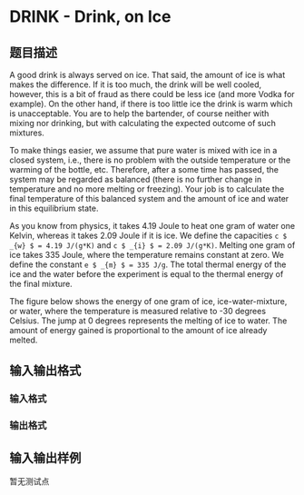 # DRINK - Drink, on Ice

## 题目描述

 A good drink is always served on ice. That said, the amount of ice is what makes the difference. If it is too much, the drink will be well cooled, however, this is a bit of fraud as there could be less ice (and more Vodka for example). On the other hand, if there is too little ice the drink is warm which is unacceptable. You are to help the bartender, of course neither with mixing nor drinking, but with calculating the expected outcome of such mixtures.

To make things easier, we assume that pure water is mixed with ice in a closed system, i.e., there is no problem with the outside temperature or the warming of the bottle, etc. Therefore, after a some time has passed, the system may be regarded as balanced (there is no further change in temperature and no more melting or freezing). Your job is to calculate the final temperature of this balanced system and the amount of ice and water in this equilibrium state.

As you know from physics, it takes 4.19 Joule to heat one gram of water one Kelvin, whereas it takes 2.09 Joule if it is ice. We define the capacities `c $ _{w} $ = 4.19 J/(g*K)` and `c $ _{i} $ = 2.09 J/(g*K)`. Melting one gram of ice takes 335 Joule, where the temperature remains constant at zero. We define the constant `e $ _{m} $ = 335 J/g`. The total thermal energy of the ice and the water before the experiment is equal to the thermal energy of the final mixture.

The figure below shows the energy of one gram of ice, ice-water-mixture, or water, where the temperature is measured relative to -30 degrees Celsius. The jump at 0 degrees represents the melting of ice to water. The amount of energy gained is proportional to the amount of ice already melted.

## 输入输出格式

### 输入格式

### 输出格式

## 输入输出样例

暂无测试点

